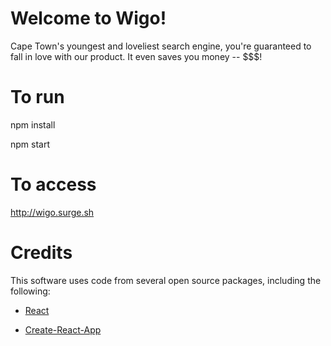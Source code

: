 # Welcome to Wigo! 

Cape Town's youngest and loveliest search engine, you're guaranteed to fall in love with our product. It even saves you money -- $$$!

# To run

npm install

npm start

# To access

http://wigo.surge.sh

# Credits

This software uses code from several open source packages, including the following:

* [React](https://github.com/facebook/react)

* [Create-React-App](https://github.com/facebook/create-react-app)
